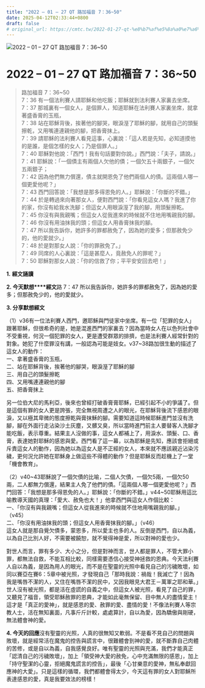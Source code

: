 ```yaml
---
title: "2022 – 01 – 27 QT 路加福音 7：36~50"
date: 2025-04-12T02:33:44+0800
draft: false
# original_url: https://cmtc.tw/2022-01-27-qt-%e8%b7%af%e5%8a%a0%e7%a6%8f%e9%9f%b3-7%ef%bc%9a3650
---
```


![2022 – 01 – 27 QT 路加福音 7：36~50](/images/qt.jpg   "2022 – 01 – 27 QT 路加福音 7：36~50")

# 2022 – 01 – 27 QT 路加福音 7：36~50

> 路加福音 7：36~50  
> 7：36 有一個法利賽人請耶穌和他吃飯；耶穌就到法利賽人家裏去坐席。  
> 7：37 那城裏有一個女人，是個罪人，知道耶穌在法利賽人家裏坐席，就拿著盛香膏的玉瓶，  
> 7：38 站在耶穌背後，挨著他的腳哭，眼淚溼了耶穌的腳，就用自己的頭髮擦乾，又用嘴連連親他的腳，把香膏抹上。  
> 7：39 請耶穌的法利賽人看見這事，心裏說：「這人若是先知，必知道摸他的是誰，是個怎樣的女人；乃是個罪人。」  
> 7：40 耶穌對他說：「西門！我有句話要對你說。」西門說：「夫子，請說。」  
> 7：41 耶穌說：「一個債主有兩個人欠他的債；一個欠五十兩銀子，一個欠五兩銀子；  
> 7：42 因為他們無力償還，債主就開恩免了他們兩個人的債。這兩個人哪一個更愛他呢？」  
> 7：43 西門回答說：「我想是那多得恩免的人。」耶穌說：「你斷的不錯。」  
> 7：44 於是轉過來向著那女人，便對西門說：「你看見這女人嗎？我進了你的家，你沒有給我水洗腳；但這女人用眼淚溼了我的腳，用頭髮擦乾。  
> 7：45 你沒有與我親嘴；但這女人從我進來的時候就不住地用嘴親我的腳。  
> 7：46 你沒有用油抹我的頭；但這女人用香膏抹我的腳。  
> 7：47 所以我告訴你，她許多的罪都赦免了，因為她的愛多；但那赦免少的，他的愛就少。」  
> 7：48 於是對那女人說：「你的罪赦免了。」  
> 7：49 同席的人心裏說：「這是甚麼人，竟赦免人的罪呢？」  
> 7：50 耶穌對那女人說：「你的信救了你；平平安安回去吧！」

**1.** **經文誦讀**

**2. 今天默想****經文**路 7：47 所以我告訴你，她許多的罪都赦免了，因為她的愛多；但那赦免少的，他的愛就少。

**3. 分享默想經文**

（1）v36有一位法利賽人西門，邀耶穌與門徒家中坐席。有一位「犯罪的女人」跟著耶穌，但很希奇的是，她是混進西門的家裏去？因為當時女人在以色列社會中不受重視，何況一個犯罪的女人，更是遭受群眾的排擠，也是法利賽人經常針對的對象。她犯了什麼罪沒有講，一般認為可能是妓女。v37~38路加很生動的描述了這女人的動作：  
一、拿著盛香膏的玉瓶，  
二、站在耶穌背後，挨著他的腳哭，眼淚溼了耶穌的腳  
三、用自己的頭髮擦乾  
四、又用嘴連連親他的腳  
五、把香膏抹上

另一位伯大尼的馬利亞，後來也曾經打破香膏膏耶穌，已經引起不小的爭議了。但是這個有罪的女人更是誇張，完全無視周遭之人的眼光，在耶穌背後流下感恩的眼淚，又以極其卑微的態度擦乾與膏抹穌的腳。需要知道這時候耶穌進門並沒有洗腳，腳在外面行走沾染沙土灰塵，又髒又臭，所以當時進門前主人要替客人洗腳才能吃飯，表示尊重。結果主人沒做的事，這女人都補上了，用淚水、頭髮、口、香膏，表達她對耶穌的感恩與愛。西門看了這一幕，以為耶穌是先知，應該會拒絕或斥責這女人的動作，因為她以為這女人是不正經的女人，本來就不應該親近沾染污穢，更何況允許她在耶穌身上做這些不得體的動作？但是耶穌反而趁機上了一堂「機會教育」。

（2）v40~43耶穌說了一個欠債的比喻，二個人欠債，一個欠5兩，一個欠50兩，二人都無力償還，結果主人免了他們的債。「這兩個人哪一個更愛他呢？」西門回答：「我想是那多得恩免的人。」耶穌說：「你斷的不錯。」v44~50耶穌用這比喻教導天國的真理：「愛大、赦免也大！」他拿西門與這女人作個比較：  
一、「你沒有與我親嘴；但這女人從我進來的時候就不住地用嘴親我的腳。」（v45）  
二、「你沒有用油抹我的頭；但這女人用香膏抹我的腳。」（v46）  
這女人就是那自覺欠債多，蒙恩多，所以愛主也多的人。反倒是西門，自以為義，以為自己比別人好，不需要被饒恕，就不覺得神是愛，所以對神的愛也少。

對世人而言，罪有多少、大小之分，但是對神而言，世人都是罪人，不管大罪小罪，都無法自救，不能互相比較，同樣需要憑信心接受神拯救的恩典。今天法利賽人自以為義，是因為用人的眼光，而不是在聖靈的光照中看見自己的污穢敗壞，如同以賽亞在賽6：5章中被光照，才發現自己「那時我說：禍哉！我滅亡了！因為我是嘴唇不潔的人，又住在嘴唇不潔的民中，又因我眼見大君王－萬軍之耶和華。」世人沒有被光照，都是活在虛謊的自義之中，但這女人被光照，看見了自己的罪，又聽見了福音，領受耶穌赦罪的恩典，才能如此毫無保留、目中無人的盡情愛主！這才是「真正的愛神」，就是感恩的愛、赦罪的愛、盡情的愛！不像法利賽人等宗教人士，活在無知裏面，凡事斤斤計較，處處算計，自以為愛，因為驕傲與剛硬，無法體會神的愛。

**4. 今天的回應**沒有聖靈的光照，人真的很無知又軟弱。不是看不見自己的問題與敗壞，就是經常活在魔鬼的控告與謊言中，很難體會到神的愛，就不斷靠自己肉體的苦修，或是自以為義，自我感覺良好。唯有聖靈的光照與充滿，我們才能真正「認清自己的污穢敗壞」，加上「領受神大愛的赦免，心中充滿無限的感恩」，加上「持守聖潔的心靈，拒絕魔鬼謊言的控告」，最後「心甘樂意的愛神，無私奉獻回應神的大愛」。只是這樣的循環，我們都體會得太少，今天這有罪的女人對耶穌所表達感恩的愛，真是我要效法的榜樣！